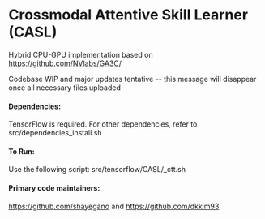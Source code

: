 # Crossmodal Attentive Skill Learner (CASL)

Hybrid CPU-GPU implementation based on https://github.com/NVlabs/GA3C/

Codebase WIP and major updates tentative -- this message will disappear once all necessary files uploaded

#### Dependencies:
TensorFlow is required.
For other dependencies, refer to src/dependencies_install.sh

#### To Run:
Use the following script: src/tensorflow/CASL/_ctt.sh

#### Primary code maintainers:
https://github.com/shayegano and https://github.com/dkkim93


